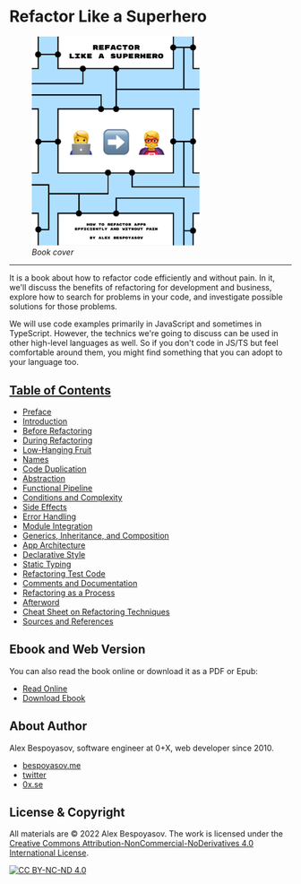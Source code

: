 # Refactor Like a Superhero

<figure>
  <img src="../images/cover.png" width="300">
  <figcaption><em>Book cover</em></figcaption>
</figure>

---

It is a book about how to refactor code efficiently and without pain. In it, we'll discuss the benefits of refactoring for development and business, explore how to search for problems in your code, and investigate possible solutions for those problems.

We will use code examples primarily in JavaScript and sometimes in TypeScript. However, the technics we're going to discuss can be used in other high-level languages as well. So if you don't code in JS/TS but feel comfortable around them, you might find something that you can adopt to your language too.

## [Table of Contents](./TOC.md)

- [Preface](./01-preface.md)
- [Introduction](./02-introduction.md)
- [Before Refactoring](./03-before-start.md)
- [During Refactoring](./04-during-refactoring.md)
- [Low-Hanging Fruit](./05-low-hanging-fruit.md)
- [Names](./06-names.md)
- [Code Duplication](./07-duplication.md)
- [Abstraction](./08-abstraction.md)
- [Functional Pipeline](./09-functional-pipeline.md)
- [Conditions and Complexity](./10-conditions.md)
- [Side Effects](./11-side-effects.md)
- [Error Handling](./12-error-handling.md)
- [Module Integration](./13-module-integration.md)
- [Generics, Inheritance, and Composition](./14-generics.md)
- [App Architecture](./15-architecture.md)
- [Declarative Style](./16-declarative-style.md)
- [Static Typing](./17-static-typing.md)
- [Refactoring Test Code](./18-test-code.md)
- [Comments and Documentation](./19-comments-and-docs.md)
- [Refactoring as a Process](./20-refactoring-process.md)
- [Afterword](./21-afterword.md)
- [Cheat Sheet on Refactoring Techniques](./22-cheatsheet.md)
- [Sources and References](./23-sources.md)

## Ebook and Web Version

You can also read the book online or download it as a PDF or Epub:

- [Read Online](https://refactor-like-a-superhero.vercel.app/en)
- [Download Ebook](https://refactor-like-a-superhero.vercel.app/en#download-ebook)

## About Author

Alex Bespoyasov, software engineer at 0+X, web developer since 2010.

- [bespoyasov.me](https://bespoyasov.me)
- [twitter](https://twitter.com/bespoyasov_)
- [0x.se](https://0x.se)

## License & Copyright

All materials are © 2022 Alex Bespoyasov. The work is licensed under the [Creative Commons Attribution-NonCommercial-NoDerivatives 4.0 International License](http://creativecommons.org/licenses/by-nc-nd/4.0/).

[![CC BY-NC-ND 4.0](https://i.creativecommons.org/l/by-nc-nd/4.0/88x31.png)](http://creativecommons.org/licenses/by-nc-nd/4.0/)
